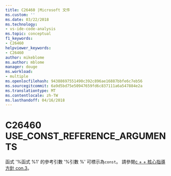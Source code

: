 ```yaml
---
title: C26460 |Microsoft 文件
ms.custom: ''
ms.date: 03/22/2018
ms.technology:
- vs-ide-code-analysis
ms.topic: conceptual
f1_keywords:
- C26460
helpviewer_keywords:
- C26460
author: mikeblome
ms.author: mblome
manager: douge
ms.workload:
- multiple
ms.openlocfilehash: 94388697551490c392c896ae16887bbfe6c7eb56
ms.sourcegitcommit: 6a9d5bd75e50947659fd6c837111a6a547884e2a
ms.translationtype: MT
ms.contentlocale: zh-TW
ms.lasthandoff: 04/16/2018
---
```

# <a name="c26460-useconstreferencearguments"></a>C26460 USE_CONST_REFERENCE_ARGUMENTS

  函式 '%函式 %1' 的參考引數 '%引數 %' 可標示為`const`。 請參閱[c + + 核心指導方針 con.3](https://github.com/isocpp/CppCoreGuidelines/blob/master/CppCoreGuidelines.md#Rconst-ref)。